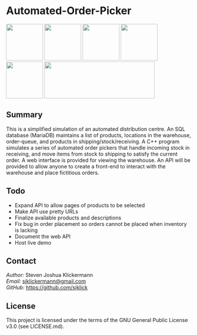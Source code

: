 Automated-Order-Picker
======================

<p>
<img src="https://www.w3.org/html/logo/downloads/HTML5_Logo.svg" width="100" height="100" />
<img src="https://upload.wikimedia.org/wikipedia/commons/d/d5/CSS3_logo_and_wordmark.svg" width="100" height="100" />
<img src="https://upload.wikimedia.org/wikipedia/commons/9/99/Unofficial_JavaScript_logo_2.svg" width="100" height="100" />
<img src="https://www.php.net/images/logos/new-php-logo.svg" width="100" height=100" /> <!-- Courtesy of Colin Viebrock, Creative Commons Attribution-Share Alike 4.0 International: https://creativecommons.org/licenses/by-sa/4.0/ -->
<img src="https://upload.wikimedia.org/wikipedia/commons/1/18/ISO_C%2B%2B_Logo.svg" width="100" height="100" /> <!-- Courtesy of Jeremy Kratz, The Standard C++ Foundation, https://isocpp.org/home/terms-of-use -->
<img src="https://upload.wikimedia.org/wikipedia/commons/6/68/Mariadb-seal-browntext.svg" width="300" height="100" /> <!-- Courtesy of Mike Zinner of [mariadb.org],  Creative Commons Attribution-Share Alike 3.0 Unported: https://creativecommons.org/licenses/by-sa/3.0/deed.en -->
</p>

Summary
-------

This is a simplified simulation of an automated distribution centre. An SQL database (MariaDB) maintains a list of products, locations in the warehouse, order-queue, and products in shipping/stock/receiving. A C++ program simulates a series of automated order pickers that handle incoming stock in receiving, and move items from stock to shipping to satisfy the current order. A web interface is provided for viewing the warehouse. An API will be provided to allow anyone to create a front-end to interact with the warehouse and place fictitious orders.

Todo
----
- Expand API to allow pages of products to be selected
- Make API use pretty URLs
- Finalize available products and descriptions
- Fix bug in order placement so orders cannot be placed when inventory is lacking
- Document the web API
- Host live demo

Contact
-------

*Author:* Steven Joshua Klickermann\
*Email:* sjklickermann@gmail.com\
*GitHub:* https://github.com/sjklick

License
-------

This project is licensed under the terms of the GNU General Public
License v3.0 (see LICENSE.md).
